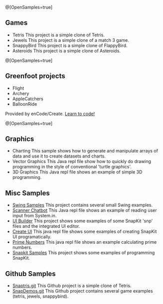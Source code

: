 
@[OpenSamples=true]

## Games

* Tetris
  [](https://reportmill.com/SnapCode/Samples/Tetris/Tetris.zip)
  This project is a simple clone of Tetris.
* Jewels
  [](https://reportmill.com/SnapCode/Samples/Jewels/Jewels.zip)
  This project is a simple clone of a match 3 game.
* SnappyBird
  [](https://reportmill.com/SnapCode/Samples/SnappyBird/SnappyBird.zip)
  This project is a simple clone of FlappyBird.
* Asteroids
  [](https://reportmill.com/SnapCode/Samples/Asteroids/Asteroids.zip)
  This project is a simple clone of Asteroids.

@[OpenSamples=true]

## Greenfoot projects

* Flight
  [](https://reportmill.com/SnapCode/Samples/Flight/Flight.gfar)
* Archery
  [](https://reportmill.com/SnapCode/Samples/Archery/Archery.gfar)
* AppleCatchers
  [](https://reportmill.com/SnapCode/Samples/AppleCatchers/AppleCatchers.gfar)
* BalloonRide
  [](https://reportmill.com/SnapCode/Samples/BalloonRide/BalloonRide.gfar)

Provided by enCode/Create. [Learn to code!](https://www.encodecreate.com)

@[OpenSamples=true]

## Graphics

* Charting
  [](https://reportmill.com/SnapCode/Samples/Charting/Charting.jepl)
  This sample shows how to generate and manipulate arrays of data and use it to create datasets and charts.
* Vector Graphics
  [](https://reportmill.com/SnapCode/Samples/Vector_Graphics/Vector_Graphics.jepl)
  This Java repl file show how to quickly do drawing programming in the style of conventional 'turtle graphics'.
* 3D Graphics
  [](https://reportmill.com/SnapCode/Samples/Graphics3D/Graphics3D.jepl)
  This Java repl file shows an example of simple 3D programming.

## Misc Samples

* [Swing Samples](Sample:https://reportmill.com/SnapCode/Samples/SwingSamples/SwingSamples.zip)
  This project contains several small Swing examples.
* [Scanner Chatbot](Sample:https://reportmill.com/SnapCode/Samples/Scanner_Chatbot/Scanner_Chatbot.jepl)
  This Java repl file shows an example of reading user input from System.in.
* [UI Builder](Sample:https://reportmill.com/SnapCode/Samples/UI_Builder/UI_Builder.zip)
  This project shows some examples of some SnapKit 'snp' files and the integrated UI editor.
* [Create UI](Sample:https://reportmill.com/SnapCode/Samples/Create_UI/Create_UI.jepl)
  This java repl file shows some examples of creating SnapKit UI programatically.
* [Prime Numbers](Sample:https://reportmill.com/SnapCode/Samples/Prime_Numbers/Prime_Numbers.jepl)
  This java repl file shows an example calculating prime numbers.
* [Snapkit Samples](Sample:https://reportmill.com/SnapCode/Samples/SnapkitSamples/SnapkitSamples.zip)
  This project shows some examples of programming SnapKit.

## Github Samples

* [Snaptris.git](Sample:https://github.com/reportmill/Snaptris.git)
  This Github project is a simple clone of Tetris.
* [SnapDemos.git](Sample:https://github.com/reportmill/SnapDemos.git)
  This Github project contains several game examples (tetris, jewels, snappybird).

